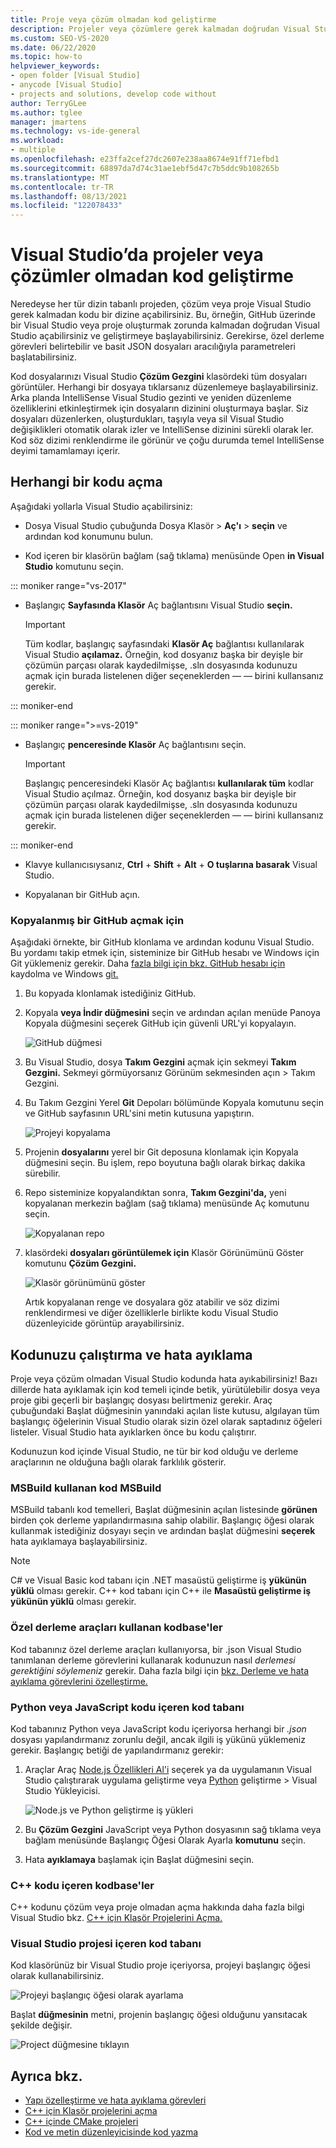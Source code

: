 ```yaml
---
title: Proje veya çözüm olmadan kod geliştirme
description: Projeler veya çözümlere gerek kalmadan doğrudan Visual Studio kod geliştirmeyi öğrenin.
ms.custom: SEO-VS-2020
ms.date: 06/22/2020
ms.topic: how-to
helpviewer_keywords:
- open folder [Visual Studio]
- anycode [Visual Studio]
- projects and solutions, develop code without
author: TerryGLee
ms.author: tglee
manager: jmartens
ms.technology: vs-ide-general
ms.workload:
- multiple
ms.openlocfilehash: e23ffa2cef27dc2607e238aa8674e91ff71efbd1
ms.sourcegitcommit: 68897da7d74c31ae1ebf5d47c7b5ddc9b108265b
ms.translationtype: MT
ms.contentlocale: tr-TR
ms.lasthandoff: 08/13/2021
ms.locfileid: "122078433"
---
```

# <a name="develop-code-in-visual-studio-without-projects-or-solutions"></a>Visual Studio’da projeler veya çözümler olmadan kod geliştirme

Neredeyse her tür dizin tabanlı projeden, çözüm veya proje Visual Studio gerek kalmadan kodu bir dizine açabilirsiniz. Bu, örneğin, GitHub üzerinde bir Visual Studio veya proje oluşturmak zorunda kalmadan doğrudan Visual Studio açabilirsiniz ve geliştirmeye başlayabilirsiniz. Gerekirse, özel derleme görevleri belirtebilir ve basit JSON dosyaları aracılığıyla parametreleri başlatabilirsiniz.

Kod dosyalarınızı Visual Studio **Çözüm Gezgini** klasördeki tüm dosyaları görüntüler. Herhangi bir dosyaya tıklarsanız düzenlemeye başlayabilirsiniz. Arka planda IntelliSense Visual Studio gezinti ve yeniden düzenleme özelliklerini etkinleştirmek için dosyaların dizinini oluşturmaya başlar. Siz dosyaları düzenlerken, oluşturdukları, taşıyla veya sil Visual Studio değişiklikleri otomatik olarak izler ve IntelliSense dizinini sürekli olarak ler. Kod söz dizimi renklendirme ile görünür ve çoğu durumda temel IntelliSense deyimi tamamlamayı içerir.

## <a name="open-any-code"></a>Herhangi bir kodu açma

Aşağıdaki yollarla Visual Studio açabilirsiniz:

- Dosya Visual Studio çubuğunda Dosya Klasör   >  **Aç'ı**  >  **seçin** ve ardından kod konumunu bulun.

- Kod içeren bir klasörün bağlam (sağ tıklama) menüsünde Open **in Visual Studio** komutunu seçin.

::: moniker range="vs-2017"
- Başlangıç **Sayfasında Klasör** Aç bağlantısını Visual Studio **seçin.**

    > [!IMPORTANT]
    > Tüm kodlar, başlangıç sayfasındaki **Klasör Aç** bağlantısı kullanılarak Visual Studio **açılamaz.** Örneğin, kod dosyanız başka bir deyişle bir çözümün parçası olarak kaydedilmişse, .sln dosyasında kodunuzu açmak için burada listelenen diğer seçeneklerden &mdash; &mdash; birini kullansanız gerekir.

::: moniker-end

::: moniker range=">=vs-2019"
- Başlangıç **penceresinde Klasör** Aç bağlantısını seçin.

    > [!IMPORTANT]
    > Başlangıç penceresindeki Klasör Aç bağlantısı **kullanılarak tüm** kodlar Visual Studio açılmaz. Örneğin, kod dosyanız başka bir deyişle bir çözümün parçası olarak kaydedilmişse, .sln dosyasında kodunuzu açmak için burada listelenen diğer seçeneklerden &mdash; &mdash; birini kullansanız gerekir.

::: moniker-end

- Klavye kullanıcısıysanız, **Ctrl** + **Shift** + **Alt** + **O tuşlarına basarak** Visual Studio.

- Kopyalanan bir GitHub açın.

### <a name="to-open-code-from-a-cloned-github-repo"></a>Kopyalanmış bir GitHub açmak için

Aşağıdaki örnekte, bir GitHub klonlama ve ardından kodunu Visual Studio. Bu yordamı takip etmek için, sisteminize bir GitHub hesabı ve Windows için Git yüklemeniz gerekir. Daha [fazla bilgi için bkz. GitHub hesabı için](https://help.github.com/articles/signing-up-for-a-new-github-account/) kaydolma ve Windows [git.](https://git-for-windows.github.io/)

1. Bu kopyada klonlamak istediğiniz GitHub.

1. Kopyala **veya İndir düğmesini** seçin  ve ardından açılan menüde Panoya Kopyala düğmesini seçerek GitHub için güvenli URL'yi kopyalayın.

   ![GitHub düğmesi](./media/VSIDE_Code_Clone.png)

1. Bu Visual Studio, dosya **Takım Gezgini** açmak için sekmeyi **Takım Gezgini.** Sekmeyi görmüyorsanız Görünüm sekmesinden açın   >  Takım Gezgini.

1. Bu Takım Gezgini Yerel **Git** Depoları bölümünde Kopyala  komutunu seçin ve GitHub sayfasının URL'sini metin kutusuna yapıştırın.

   ![Projeyi kopyalama](./media/VSIDE_Code_Clone2.png)

1. Projenin **dosyalarını** yerel bir Git deposuna klonlamak için Kopyala düğmesini seçin. Bu işlem, repo boyutuna bağlı olarak birkaç dakika sürebilir.

1. Repo sisteminize kopyalandıktan sonra, **Takım Gezgini'da,** yeni  kopyalanan merkezin bağlam (sağ tıklama) menüsünde Aç komutunu seçin.

   ![Kopyalanan repo](./media/VSIDE_Code_Clone3.png)

1. klasördeki **dosyaları görüntülemek için** Klasör Görünümünü Göster komutunu **Çözüm Gezgini.**

   ![Klasör görünümünü göster](./media/VSIDE_Code_Clone3_show.png)

   Artık kopyalanan renge ve dosyalara göz atabilir ve söz dizimi renklendirmesi ve diğer özelliklerle birlikte kodu Visual Studio düzenleyicide görüntüp arayabilirsiniz.

## <a name="run-and-debug-your-code"></a>Kodunuzu çalıştırma ve hata ayıklama

Proje veya çözüm olmadan Visual Studio kodunda hata ayıkabilirsiniz! Bazı dillerde hata ayıklamak için kod temeli  içinde betik, yürütülebilir dosya veya proje gibi geçerli bir başlangıç dosyası belirtmeniz gerekir. Araç çubuğundaki Başlat düğmesinin  yanındaki açılan liste kutusu, algılayan tüm başlangıç öğelerinin Visual Studio olarak sizin özel olarak saptadınız öğeleri listeler. Visual Studio hata ayıklarken önce bu kodu çalıştırır.

Kodunuzun kod içinde Visual Studio, ne tür bir kod olduğu ve derleme araçlarının ne olduğuna bağlı olarak farklılık gösterir.

### <a name="codebases-that-use-msbuild"></a>MSBuild kullanan kod MSBuild

MSBuild tabanlı kod temelleri, Başlat düğmesinin açılan listesinde **görünen** birden çok derleme yapılandırmasına sahip olabilir. Başlangıç öğesi olarak kullanmak istediğiniz dosyayı seçin ve ardından başlat düğmesini **seçerek** hata ayıklamaya başlayabilirsiniz.

> [!NOTE]
> C# ve Visual Basic kod tabanı için .NET masaüstü geliştirme iş **yükünün yüklü** olması gerekir. C++ kod tabanı için C++ ile **Masaüstü geliştirme iş yükünün yüklü** olması gerekir.

### <a name="codebases-that-use-custom-build-tools"></a>Özel derleme araçları kullanan kodbase'ler

Kod tabanınız özel derleme araçları kullanıyorsa, bir .json Visual Studio  tanımlanan derleme görevlerini kullanarak kodunuzun nasıl *derlemesi gerektiğini söylemeniz* gerekir. Daha fazla bilgi için [bkz. Derleme ve hata ayıklama görevlerini özelleştirme.](../ide/customize-build-and-debug-tasks-in-visual-studio.md)

### <a name="codebases-that-contain-python-or-javascript-code"></a>Python veya JavaScript kodu içeren kod tabanı

Kod tabanınız Python veya JavaScript kodu içeriyorsa herhangi bir *.json* dosyası yapılandırmanız zorunlu değil, ancak ilgili iş yükünü yüklemeniz gerekir. Başlangıç betiği de yapılandırmanız gerekir:

1. Araçlar Araç [Node.js Özellikleri Al'i](https://visualstudio.microsoft.com/vs/node-js/) seçerek ya da uygulamanın Visual Studio çalıştırarak uygulama geliştirme veya [Python](https://visualstudio.microsoft.com/vs/python/) geliştirme  >  Visual Studio Yükleyicisi.

   ![Node.js ve Python geliştirme iş yükleri](media/python_nodejs_workloads.png)

1. Bu **Çözüm Gezgini** JavaScript veya Python dosyasının sağ tıklama veya bağlam menüsünde Başlangıç Öğesi Olarak Ayarla **komutunu** seçin.

1. Hata **ayıklamaya** başlamak için Başlat düğmesini seçin.

### <a name="codebases-that-contain-c-code"></a>C++ kodu içeren kodbase'ler

C++ kodunu çözüm veya proje olmadan açma hakkında daha fazla bilgi Visual Studio bkz. [C++ için Klasör Projelerini Açma.](/cpp/build/open-folder-projects-cpp)

### <a name="codebases-that-contain-a-visual-studio-project"></a>Visual Studio projesi içeren kod tabanı

Kod klasörünüz bir Visual Studio proje içeriyorsa, projeyi başlangıç öğesi olarak kullanabilirsiniz.

![Projeyi başlangıç öğesi olarak ayarlama](media/customize-set-project-as-startup-item.png)

Başlat **düğmesinin** metni, projenin başlangıç öğesi olduğunu yansıtacak şekilde değişir.

![Project düğmesine tıklayın](media/customize-start-button-project.png)

## <a name="see-also"></a>Ayrıca bkz.

- [Yapı özelleştirme ve hata ayıklama görevleri](../ide/customize-build-and-debug-tasks-in-visual-studio.md)
- [C++ için Klasör projelerini açma](/cpp/build/open-folder-projects-cpp)
- [C++ içinde CMake projeleri](/cpp/build/cmake-projects-in-visual-studio)
- [Kod ve metin düzenleyicisinde kod yazma](../ide/writing-code-in-the-code-and-text-editor.md)
